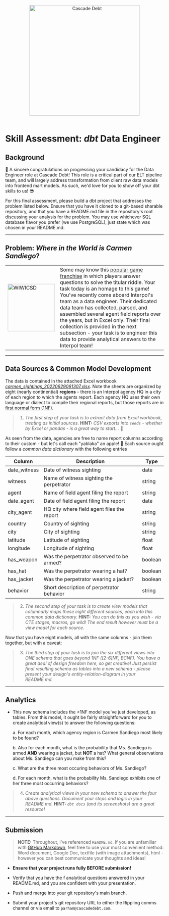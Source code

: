 <p align="center">
  <img src='https://ucarecdn.com/b23cdfa3-9e8d-4799-aa9b-6c9af94f2d67/' alt="Cascade Debt" width=350px/>
  <br><br>
</p>

# Skill Assessment: _dbt_ Data Engineer

## Background

:clap: A sincere congratulations on progressing your candidacy for the Data Engineer role at Cascade Debt! This role is a critical part of our ELT pipeline team, and will largely address transformation from client raw data models into frontend mart models. As such, we'd love for you to show off your dbt skills to us! :sunglasses: 

For this final assessment, please build a dbt project that addresses the problem listed below. Ensure that you have it cloned to a git-based sharable repository, and that you have a README.md file in the repository's root discussing your analysis for the problem. You may use whichever SQL database flavor you prefer (we use PostgreSQL), just state which was chosen in your README.md. 

---

## Problem: *Where in the World is Carmen Sandiego*? 

<table>
  <tr>
    <td> <img src="https://www.mobygames.com/images/covers/l/32898-where-in-the-world-is-carmen-sandiego-deluxe-edition-dos-front-cover.jpg" alt="WIWICSD" width=150px/></td>
    <td width=450px> 
        Some may know this <a href="https://en.wikipedia.org/wiki/Carmen_Sandiego_(video_game_series)">popular game franchise</a> in which players answer questions to solve the titular riddle. Your task today is an homage to this game! You've recently come aboard Interpol's team as a data engineer. Their dedicated data team has collected, parsed, and assembled several agent field reports over the years, but in Excel only. Their final collection is provided in the next subsection - your task is to engineer this data to provide analytical answers to the Interpol team!
    </td>
  </tr>
</table>

---

## Data Sources & Common Model Development

The data is contained in the attached Excel workbook [*carmen_sightings_20220629061307.xlsx*](https://github.com/cascadedebt/skills-assessment-data-engineer/blob/f913f119c3ab2aab4630f4ab0aecfe4d1b3f54b0/carmen_sightings_20220629061307.xlsx). Note the sheets are organized by eight (nearly continential) **regions** - there is an Interpol agency HQ in a city of each region to which the agents report. Each agency HQ uses their own language or dialect to compile their regional reports, but those reports are in [first normal form (1NF)](https://en.wikipedia.org/wiki/First_normal_form). 

> 1. _The first step of your task is to extract data from Excel workbook, treating as initial sources._
> **HINT:** _CSV exports into `seeds` - whether by Excel or pandas - is a great way to start..._ :eyes:

As seen from the data, agencies are free to name report columns according to their custom - but let's call each "yablaka" an apple! :apple: 
Each source ought follow a _common data dictionary_ with the following entries 

| Column | Description | Type |
| ------------ | ----------- | -----|
| date_witness | Date of witness sighting | date |
| witness | Name of witness sighting the perpetrator | string |
| agent | Name of field agent filing the report | string |
| date_agent | Date of field agent filing the report | date |
| city_agent | HQ city where field agent files the report | string |
| country | Country of sighting | string | 
| city | City of sighting | string |
| latitude | Latitude of sighting | float |
| longitude | Longitude of sighting | float |
| has_weapon | Was the perpetrator observed to be armed? | boolean |
| has_hat | Was the perpetrator wearing a hat? | boolean |
| has_jacket | Was the perpetrator wearing a jacket? | boolean |
| behavior | Short description of perpetrator behavior | string |

> 2. _The second step of your task is to create view models that columnarly maps these eight different sources, each into this common data dictionary._ 
> **HINT:** _You can do this as you wish - via CTE stages, macros, go wild! The end result however must be a view model for each source._ 

Now that you have eight models, all with the same columns - join them together, but with a caveat:

> 3. _The third step of your task is to join the six different views into ONE schema that goes beyond 1NF (\[2-6\]NF, BCNF). You have a great deal of design freedom here, so get creative! Just persist final resulting schema as tables into a new schema - please present your design's entity-relation-diagram in your README.md._

---

## Analytics

* This new schema includes the >1NF model you've just developed, as tables. From this model, it ought be fairly straightforward for you to create analytical view(s) to answer the following questions:

    a. For each month, which agency region is Carmen Sandiego most likely to be found? 

    b. Also for each month, what is the probability that Ms. Sandiego is armed __AND__ wearing a jacket, but __NOT__ a hat? What general observations about Ms. Sandiego can you make from this? 

    c. What are the three most occuring behaviors of Ms. Sandiego?

    d. For each month, what is the probability Ms. Sandiego exhibits one of her three most occurring behaviors?

> 4. _Create analytical views in your new schema to answer the four above questions. Document your steps and logic in your README.md._
> **HINT:** _`dbt docs` (and its screenshots) are a great resource!_

---

## Submission

>**NOTE:** Throughout, I've referenced `README.md`. If you are unfamiliar with [GitHub Markdown](https://docs.github.com/en/get-started/writing-on-github/getting-started-with-writing-and-formatting-on-github/basic-writing-and-formatting-syntax), feel free to use your most convenient method: Word document, Google Doc, textfile (with image attachments), html - however you can best communicate your thoughts and ideas!

* **Ensure that your project runs fully BEFORE submission!** 

* Verify that you have the f analytical questions answered in your README.md, and you are confident with your presentation. 

* Push and merge into your git repository's main branch. 

* Submit your project's git repository URL to either the Rippling comms channel or via email to `parham@cascadedebt.com`.
